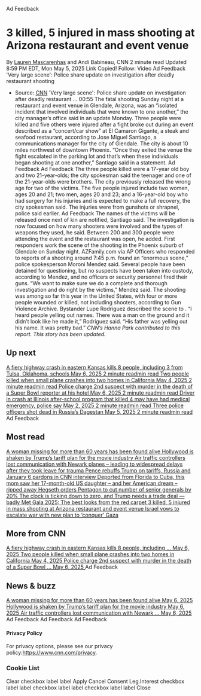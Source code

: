Ad Feedback
#  3 killed, 5 injured in mass shooting at Arizona restaurant and event venue 
By [Lauren Mascarenhas](https://www.cnn.com/profiles/lauren-mascarenhas) and Andi Babineau, CNN 
2 minute read 
Updated 8:59 PM EDT, Mon May 5, 2025 
Link Copied! 
Follow:
Video Ad Feedback
'Very large scene': Police share update on investigation after deadly restaurant shooting 
- Source: [CNN](https://www.cnn.com/)
'Very large scene': Police share update on investigation after deadly restaurant ...
00:55 
The fatal shooting Sunday night at a restaurant and event venue in Glendale, Arizona, was an “isolated incident that involved individuals that were known to one another,” the city manager’s office said in an update Monday. 
Three people were killed and five others were injured after a fight broke out during an event described as a “concert/car show” at El Camaron Gigante, a steak and seafood restaurant, according to Jose Miguel Santiago, a communications manager for the city of Glendale. The city is about 10 miles northwest of downtown Phoenix. 
“Once they exited the venue the fight escalated in the parking lot and that’s when these individuals began shooting at one another,” Santiago said in a statement. 
Ad Feedback
Ad Feedback
The three people killed were a 17-year old boy and two 21-year-olds; the city spokesman said the teenager and one of the 21-year-olds were brothers. The city previously released the wrong age for two of the victims. 
The five people injured include two women, ages 20 and 21; two men, ages 20 and 23; and a 16-year-old boy who had surgery for his injuries and is expected to make a full recovery, the city spokesman said. 
The injuries were from gunshots or shrapnel, police said earlier. 
Ad Feedback
The names of the victims will be released once next of kin are notified, Santiago said. 
The investigation is now focused on how many shooters were involved and the types of weapons they used, he said. Between 200 and 300 people were attending the event and the restaurant was open, he added. 
First responders work the scene of the shooting in the Phoenix suburb of Glendale on Sunday night.
AZFamily.com via AP
Officers who responded to reports of a shooting around 7:45 p.m. found an “enormous scene,” police spokesperson Moroni Mendez said. 
Several people have been detained for questioning, but no suspects have been taken into custody, according to Mendez, and no officers or security personnel fired their guns. 
“We want to make sure we do a complete and thorough investigation and do right by the victims,” Mendez said. 
The shooting was among so far this year in the United States, with four or more people wounded or killed, not including shooters, according to Gun Violence Archive. 
Bystander Lupe Rodriguez described the scene to . 
“I heard people yelling out names. There was a man on the ground and it didn’t look like he made it,” Rodriguez said. “His father was yelling out his name. It was pretty bad.” 
_CNN’s Hanna Park contributed to this report._
_This story has been updated._
## Up next
[ A fiery highway crash in eastern Kansas kills 8 people, including 3 from Tulsa, Oklahoma, schools May 6, 2025  2 minute readmin read ](https://www.cnn.com/2025/05/05/us/kansas-highway-deadly-crash?iid=cnn_buildContentRecirc_end_recirc)
[ Two people killed when small plane crashes into two homes in California May 4, 2025  2 minute readmin read ](https://www.cnn.com/2025/05/03/us/simi-valley-plane-crash-california?iid=cnn_buildContentRecirc_end_recirc)
[ Police charge 2nd suspect with murder in the death of a Super Bowl reporter at his hotel May 6, 2025  2 minute readmin read ](https://www.cnn.com/2025/05/05/us/adan-manzano-new-orleans-reporter?iid=cnn_buildContentRecirc_end_recirc)
[ Driver in crash at Illinois after-school program that killed 4 may have had medical emergency, police say May 2, 2025  2 minute readmin read ](https://www.cnn.com/2025/05/01/us/chatham-illinois-crash-driver?iid=cnn_buildContentRecirc_end_recirc)
[ Three police officers shot dead in Russia’s Dagestan May 5, 2025  2 minute readmin read ](https://www.cnn.com/2025/05/05/europe/three-police-officers-shot-dead-in-russias-dagestan-intl?iid=cnn_buildContentRecirc_end_recirc)
Ad Feedback
## Most read
[ A woman missing for more than 60 years has been found alive ](https://www.cnn.com/2025/05/05/us/audrey-backeberg-missing-found-alive?iid=cnn_buildContentRecirc_end_recirc)
[ Hollywood is shaken by Trump’s tariff plan for the movie industry ](https://www.cnn.com/2025/05/05/media/movie-tariffs-trump-hollywood?iid=cnn_buildContentRecirc_end_recirc)
[ Air traffic controllers lost communication with Newark planes – leading to widespread delays after they took leave for trauma ](https://www.cnn.com/2025/05/05/us/newark-airport-additional-flight-delays?iid=cnn_buildContentRecirc_end_recirc)
[ Pence rebuffs Trump on tariffs, Russia and January 6 pardons in CNN interview ](https://www.cnn.com/2025/05/05/politics/january-6-pence-trump-tariffs-russia?iid=cnn_buildContentRecirc_end_recirc)
[ Deported from Florida to Cuba, this mom saw her 17-month-old US daughter – and her American dream – ripped away ](https://www.cnn.com/2025/05/05/americas/heidy-sanchez-cuba-mom-deported-us-daughter-intl-latam?iid=cnn_buildContentRecirc_end_recirc)
[ Hegseth orders Pentagon to cut number of senior generals by 20% ](https://www.cnn.com/2025/05/05/politics/hegseth-orders-pentagon-cut-senior-generals?iid=cnn_buildContentRecirc_end_recirc)
[ The clock is ticking down to zero, and Trump needs a trade deal — badly ](https://www.cnn.com/2025/05/05/business/trade-war-deal-trump?iid=cnn_buildContentRecirc_end_recirc)
[ Met Gala 2025: The best looks from the red carpet ](https://www.cnn.com/2025/05/05/style/met-gala-2025-red-carpet-fashion?iid=cnn_buildContentRecirc_end_recirc)
[ 3 killed, 5 injured in mass shooting at Arizona restaurant and event venue ](https://www.cnn.com/2025/05/05/us/shooting-glendale-arizona-multiple-injured-hnk?iid=cnn_buildContentRecirc_end_recirc)
[ Israel vows to escalate war with new plan to ‘conquer’ Gaza ](https://www.cnn.com/2025/05/05/middleeast/israel-gaza-expansion-hnk-intl?iid=cnn_buildContentRecirc_end_recirc)
## More from CNN
[ A fiery highway crash in eastern Kansas kills 8 people, including ... May 6, 2025  ](https://www.cnn.com/2025/05/05/us/kansas-highway-deadly-crash?iid=cnn_buildContentRecirc_end_recirc)
[ Two people killed when small plane crashes into two homes in California May 4, 2025  ](https://www.cnn.com/2025/05/03/us/simi-valley-plane-crash-california?iid=cnn_buildContentRecirc_end_recirc)
[ Police charge 2nd suspect with murder in the death of a Super Bowl ... May 6, 2025  ](https://www.cnn.com/2025/05/05/us/adan-manzano-new-orleans-reporter?iid=cnn_buildContentRecirc_end_recirc)
Ad Feedback
## News & buzz
[ A woman missing for more than 60 years has been found alive May 6, 2025  ](https://www.cnn.com/2025/05/05/us/audrey-backeberg-missing-found-alive?iid=cnn_buildContentRecirc_end_recirc)
[ Hollywood is shaken by Trump’s tariff plan for the movie industry May 6, 2025  ](https://www.cnn.com/2025/05/05/media/movie-tariffs-trump-hollywood?iid=cnn_buildContentRecirc_end_recirc)
[ Air traffic controllers lost communication with Newark ... May 6, 2025  ](https://www.cnn.com/2025/05/05/us/newark-airport-additional-flight-delays?iid=cnn_buildContentRecirc_end_recirc)
Ad Feedback
Ad Feedback
Ad Feedback
#### Privacy Policy
For privacy options, please see our privacy policy:<https://www.cnn.com/privacy>.
### Cookie List
Clear
checkbox label label
Apply Cancel
Consent Leg.Interest
checkbox label label
checkbox label label
checkbox label label
Close
